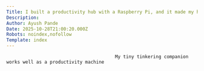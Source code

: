 ```yaml
---
Title: I built a productivity hub with a Raspberry Pi, and it made my home office more efficient
Description: 
Author: Ayush Pande
Date: 2025-10-28T21:00:20.000Z
Robots: noindex,nofollow
Template: index
---
```


                                            My tiny tinkering companion works well as a productivity machine
                                        